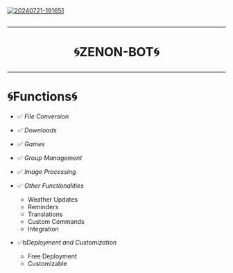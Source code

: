 

 <a href="https://ibb.co/b5642Sg"><img src="https://i.ibb.co/Kx5tLMj/20240721-191651.jpg" alt="20240721-191651" border="0"></a>

##
---

<h1 align="center">🌀ZENON-BOT🌀</p>

---
##

# 🌀Functions🌀

-  ✅️ *File Conversion*
-  ✅️ *Downloads*
-  ✅️ *Games*
-  ✅️ *Group Management*
-  ✅️ *Image Processing*
-  ✅️ *Other Functionalities*
   - Weather Updates
   - Reminders
   - Translations
   - Custom Commands
   - Integration

-  ✅️b*Deployment and Customization*
   - Free Deployment
   - Customizable